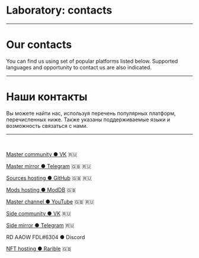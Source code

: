 # Laboratory: contacts

---

# Our contacts

You can find us using set of popular platforms listed below. Supported languages and opportunity to contact us are also indicated.

---

# Наши контакты

Вы можете найти нас, используя перечень популярных платформ, перечисленных ниже. Также указаны поддерживаемые языки и возможность связаться с нами.

---

&nbsp;

[Master community ● VK](https://vk.com/rd_aaow_fdl) :ru:

[Master mirror ● Telegram](https://t.me/rd_aaow_fdl) :gb: :ru:

[Sources hosting ● GitHub](https://github.com/adslbarxatov) :gb: :ru:

[Mods hosting ● ModDB](https://moddb.com/members/rd-aaow-fdl) :gb:

[Master channel ● YouTube](https://youtube.com/c/rdaaowfdl) :gb: :ru:

[Side community ● VK](https://vk.com/grammarmustjoy) :ru:

[Side mirror ● Telegram](https://t.me/grammarmustjoy) :ru:

RD AAOW FDL#6304 ● Discord

[NFT hosting ● Rarible](https://rarible.com/rd_aaow_fdl) :gb:
